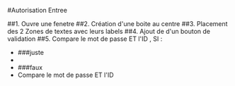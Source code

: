 #Autorisation  Entree

##1. Ouvre une fenetre
##2. Création d'une boite au centre 
##3. Placement des 2 Zones de textes avec leurs labels
##4. Ajout de d'un bouton de validation
##5. Compare le mot de passe ET l'ID , SI :
 * ###juste
  *  
 * ###faux
  * Compare le mot de passe ET l'ID 

 
